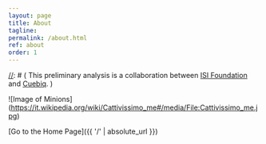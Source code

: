 ```yaml
---
layout: page
title: About
tagline:
permalink: /about.html
ref: about
order: 1
---
```

[//]: # ( This preliminary analysis is a collaboration between [ISI Foundation](https://www.isi.it/en/home) and [Cuebiq](https://www.cuebiq.com/). )

[//]: # (The ISI Foundation authors acknowledge support from the Lagrange Project funded by CRT Foundation and access to mobility data by Cuebiq. In response to the COVID-19 crisis, Cuebiq is providing insights to academic and humanitarian groups through a multi-stakeholder data collaborative for timely and ethical analysis of aggregate human mobility patterns.)

[//]: # ( The research team of COVID19 MM is formed by: )

![Image of Minions]
(https://it.wikipedia.org/wiki/Cattivissimo_me#/media/File:Cattivissimo_me.jpg)


[Go to the Home Page]({{ '/' | absolute_url }})
